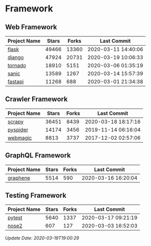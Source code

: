 # Framework

## Web Framework

| Project Name | Stars | Forks | Last Commit |
| ------------ | ----- | ----- | ----------- |
| [flask](https://github.com/pallets/flask) | 49466 | 13360 | 2020-03-11 14:40:06 |
| [django](https://github.com/django/django) | 47924 | 20731 | 2020-03-19 10:06:33 |
| [tornado](https://github.com/tornadoweb/tornado) | 18910 | 5151 | 2020-03-06 01:35:19 |
| [sanic](https://github.com/huge-success/sanic) | 13589 | 1267 | 2020-03-14 15:57:39 |
| [fastapi](https://github.com/tiangolo/fastapi) | 11268 | 688 | 2020-03-01 21:34:38 |

## Crawler Framework

| Project Name | Stars | Forks | Last Commit |
| ------------ | ----- | ----- | ----------- |
| [scrapy](https://github.com/scrapy/scrapy) | 36451 | 8439 | 2020-03-18 18:17:16 |
| [pyspider](https://github.com/binux/pyspider) | 14174 | 3456 | 2019-11-14 06:16:04 |
| [webmagic](https://github.com/code4craft/webmagic) | 8813 | 3737 | 2017-12-02 02:57:06 |

## GraphQL Framework

| Project Name | Stars | Forks | Last Commit |
| ------------ | ----- | ----- | ----------- |
| [graphene](https://github.com/graphql-python/graphene) | 5514 | 590 | 2020-03-16 16:20:04 |

## Testing Framework

| Project Name | Stars | Forks | Last Commit |
| ------------ | ----- | ----- | ----------- |
| [pytest](https://github.com/pytest-dev/pytest) | 5640 | 1337 | 2020-03-17 09:21:19 |
| [nose2](https://github.com/nose-devs/nose2) | 607 | 127 | 2020-03-03 16:52:03 |

*Update Date: 2020-03-19T19:00:29*